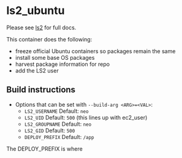# ls2_ubuntu

Please see [ls2](https://github.com/FredHutch/ls2) for full docs.

This container does the following:

* freeze official Ubuntu containers so packages remain the same
* install some base OS packages
* harvest package information for repo
* add the LS2 user

## Build instructions

* Options that can be set with `--build-arg <ARG>=<VAL>`:
  * `LS2_USERNAME` Default: `neo`
  * `LS2_UID` Default: `500` (this lines up with ec2_user)
  * `LS2_GROUPNAME` Default: `neo`
  * `LS2_GID` Default: `500`
  * `DEPLOY_PREFIX` Default: `/app`

The DEPLOY_PREFIX is where 

